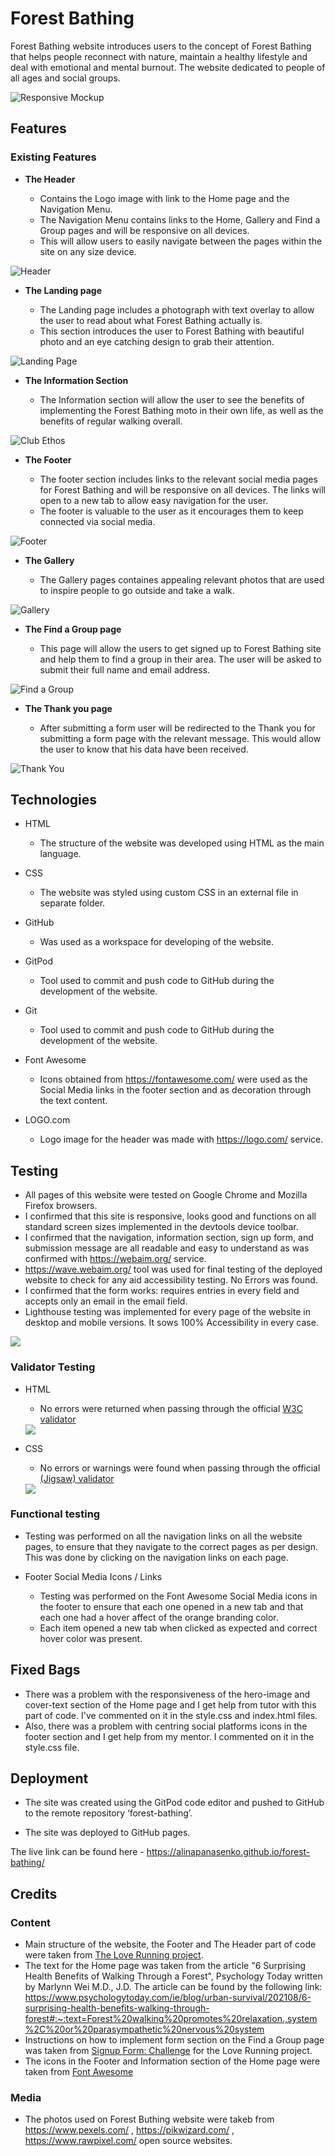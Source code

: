 # Forest Bathing

Forest Bathing website introduces users to the concept of Forest Bathing
that helps people reconnect with nature, maintain a healthy lifestyle and deal with emotional and mental burnout.
The website dedicated to people of all ages and social groups.

![Responsive Mockup](assets/images/RM_Mocup%20for%20common%20screen%20sizes.png)

## Features 


### Existing Features

- __The Header__

  - Contains the Logo image with link to the Home page and the Navigation Menu.
  - The Navigation Menu contains links to the Home, Gallery and Find a Group pages and will be responsive on all devices.
  - This will allow users to easily navigate between the pages within the site on any size device.

![Header](assets/images/RM_Header.png)

- __The Landing page__

  - The Landing page includes a photograph with text overlay to allow the user to read about what Forest Bathing actually is. 
  - This section introduces the user to Forest Bathing with beautiful photo and an eye catching design to grab their attention.

![Landing Page](assets/images/RM_Landing_page.png)

- __The Information Section__

  - The Information section will allow the user to see the benefits of implementing the Forest Bathing moto in their own life, as well as the benefits of regular walking overall. 

![Club Ethos](assets/images/rm_information_section.png)

- __The Footer__ 

  - The footer section includes links to the relevant social media pages for Forest Bathing and will be responsive on all devices. The links will open to a new tab to allow easy navigation for the user.
  - The footer is valuable to the user as it encourages them to keep connected via social media.

![Footer](assets/images/rm_footer.png)

- __The Gallery__

  - The Gallery pages containes appealing relevant photos that are used to inspire people to go outside and take a walk.

![Gallery](assets/images/rm_gallery.png)

- __The Find a Group page__

  - This page will allow the users to get signed up to Forest Bathing site and help them to find a group in their area. The user will be asked to submit their full name and email address.

![Find a Group](assets/images/rm_find_a_group.png)

- __The Thank you page__

  - After submitting a form user will be redirected to the Thank you for submitting a form page with the relevant message. This would allow the user to know that his data have been received.

![Thank You](assets/images/rm_thank_you_page.png)



## Technologies

- HTML

  - The structure of the website was developed using HTML as the main language.

- CSS
  - The website was styled using custom CSS in an external file in separate folder.

- GitHub
  - Was used as a workspace for developing of the website.

- GitPod
  - Tool used to commit and push code to GitHub during the development of the website.

- Git
  - Tool used to commit and push code to GitHub during the development of the website.

- Font Awesome
  - Icons obtained from https://fontawesome.com/ were used as the Social Media links in the footer section and as decoration through the text content.

- LOGO.com
  - Logo image for the header was made with https://logo.com/ service.


## Testing 

- All pages of this website were tested on Google Chrome and Mozilla Firefox browsers.
- I confirmed that this site is responsive, looks good and functions on all standard screen sizes implemented in the devtools device toolbar.
- I confirmed that the navigation, information section, sign up form, and submission message are all readable and easy to understand as was confirmed with https://webaim.org/ service.
- https://wave.webaim.org/ tool was used for final testing of the deployed website to check for any aid accessibility testing. No Errors was found.
- I confirmed that the form works: requires entries in every field and accepts only an email in the email field.
- Lighthouse testing was implemented for every page of the website in desktop and mobile versions. It sows 100% Accessibility in every case.

<img src="assets/images/RM_Lighthouse.png">


### Validator Testing 

- HTML
  - No errors were returned when passing through the official [W3C validator](https://validator.w3.org/nu/?doc=https%3A%2F%2Fcode-institute-org.github.io%2Flove-running-2.0%2Findex.html)

  <img src="assets/images/RM_HTML_Validation.png">


- CSS
  - No errors or warnings were found when passing through the official [(Jigsaw) validator](https://jigsaw.w3.org/css-validator/validator?uri=https%3A%2F%2Fvalidator.w3.org%2Fnu%2F%3Fdoc%3Dhttps%253A%252F%252Fcode-institute-org.github.io%252Flove-running-2.0%252Findex.html&profile=css3svg&usermedium=all&warning=1&vextwarning=&lang=en#css)

  <img src="assets/images/RM_CSS_Validation.png">

 ### Functional testing

- Testing was performed on all the navigation links on all the website pages, to ensure that they navigate to the correct pages as per design. This was done by clicking on the navigation links on each page.

- Footer Social Media Icons / Links

  - Testing was performed on the Font Awesome Social Media icons in the footer to ensure that each one opened in a new tab and that each one had a hover affect of the orange branding color.
  - Each item opened a new tab when clicked as expected and correct hover color was present. 

## Fixed Bags 
- There was a problem with the responsiveness of the hero-image and cover-text section of the Home page and I get help from tutor with this part of code. I've commented on it in the style.css and index.html files.
- Also, there was a problem with centring social platforms icons in the footer section and I get help from my mentor. I commented on it in the style.css file.


## Deployment

- The site was created using the GitPod code editor and pushed to GitHub to the remote repository ‘forest-bathing’.

- The site was deployed to GitHub pages.

The live link can be found here - https://alinapanasenko.github.io/forest-bathing/


## Credits 

### Content 

- Main structure of the website, the Footer and The Header part of code were taken from [The Love Running project](https://learn.codeinstitute.net/courses/course-v1:CodeInstitute+LR101+2021_T1/courseware/4a07c57382724cfda5834497317f24d5/f2db5fd401004fccb43b01a6066a5333/).
- The text for the Home page was taken from the article "6 Surprising Health Benefits of Walking Through a Forest", Psychology Today written by Marlynn Wei M.D., J.D. The article can be found by the following link:
https://www.psychologytoday.com/ie/blog/urban-survival/202108/6-surprising-health-benefits-walking-through-forest#:~:text=Forest%20walking%20promotes%20relaxation.,system%2C%20or%20parasympathetic%20nervous%20system
- Instructions on how to implement form section on the Find a Group page was taken from [Signup Form: Challenge](https://learn.codeinstitute.net/courses/course-v1:CodeInstitute+LR101+2021_T1/courseware/4a07c57382724cfda5834497317f24d5/4d85cd1a2c57485abbd8ccec8c00732c/) for the Love Running project.
- The icons in the Footer and Information section of the Home page were taken from [Font Awesome](https://fontawesome.com/)

### Media

- The photos used on Forest Buthing website were takeb from https://www.pexels.com/ , https://pikwizard.com/ , https://www.rawpixel.com/ open source websites.